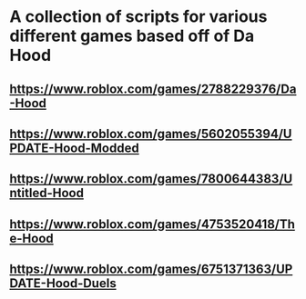 # A collection of scripts for various different games based off of Da Hood
## https://www.roblox.com/games/2788229376/Da-Hood
## https://www.roblox.com/games/5602055394/UPDATE-Hood-Modded
## https://www.roblox.com/games/7800644383/Untitled-Hood
## https://www.roblox.com/games/4753520418/The-Hood
## https://www.roblox.com/games/6751371363/UPDATE-Hood-Duels
